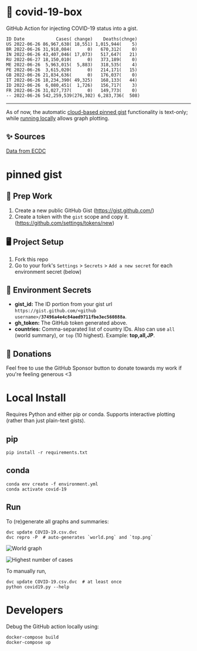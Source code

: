 # 🏥 covid-19-box

GitHub Action for injecting COVID-19 status into a gist.

```
ID Date            Cases( change)    Deaths(chnge)
US 2022-06-26 86,967,638( 18,551) 1,015,944(    5)
BR 2022-06-26 31,918,084(      0)   670,312(    0)
IN 2022-06-26 43,407,046( 17,073)   517,647(   21)
RU 2022-06-27 18,150,010(      0)   373,189(    0)
ME 2022-06-26  5,963,015(  5,883)   318,535(    4)
PE 2022-06-26  3,615,020(      0)   214,171(   15)
GB 2022-06-26 21,834,636(      0)   176,037(    0)
IT 2022-06-26 18,234,390( 49,325)   168,133(   44)
ID 2022-06-26  6,080,451(  1,726)   156,717(    3)
FR 2022-06-26 31,027,737(      0)   149,773(    0)
-- 2022-06-26 542,259,539(276,302) 6,283,736(  508)
```

---

As of now, the automatic [cloud-based pinned gist](#pinned-gist) functionality is text-only;
while [running locally](#local-install) allows graph plotting.

## ✨ Sources

[Data from ECDC](https://www.ecdc.europa.eu/en/publications-data/download-todays-data-geographic-distribution-covid-19-cases-worldwide)

# pinned gist

## 🎒 Prep Work
1. Create a new public GitHub Gist (https://gist.github.com/)
1. Create a token with the `gist` scope and copy it. (https://github.com/settings/tokens/new)

## 🖥 Project Setup
1. Fork this repo
1. Go to your fork's `Settings` > `Secrets` > `Add a new secret` for each environment secret (below)

## 🤫 Environment Secrets
- **gist_id:** The ID portion from your gist url `https://gist.github.com/<github username>/`**`37496a4e4c84aed9711fbe3ec560888a`**.
- **gh_token:** The GitHub token generated above.
- **countries:** Comma-separated list of country IDs. Also can use `all` (world summary), or `top` (10 highest). Example: **top,all,JP**.

## 💸 Donations

Feel free to use the GitHub Sponsor button to donate towards my work if you're feeling generous <3

# Local Install

Requires Python and either pip or conda. Supports interactive plotting (rather than just plain-text gists).

## pip

```
pip install -r requirements.txt
```

## conda

```
conda env create -f environment.yml
conda activate covid-19
```

## Run

To (re)generate all graphs and summaries:

```
dvc update COVID-19.csv.dvc
dvc repro -P  # auto-generates `world.png` and `top.png`
```

![World graph](world.png)

![Highest number of cases](top.png)

To manually run,

```
dvc update COVID-19.csv.dvc  # at least once
python covid19.py --help
```

# Developers

Debug the GitHub action locally using:

```
docker-compose build
docker-compose up
```
